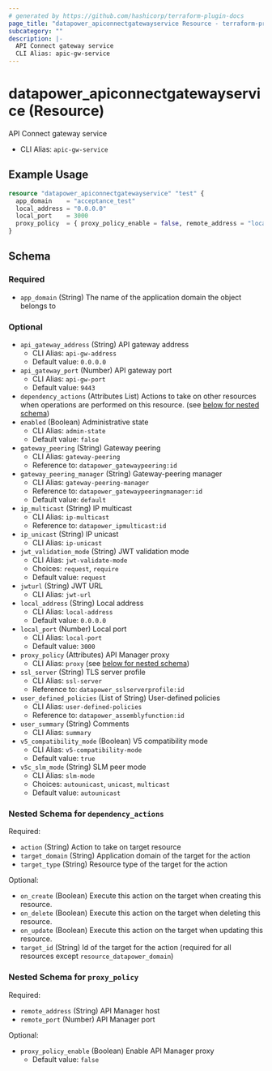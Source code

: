 ```yaml
---
# generated by https://github.com/hashicorp/terraform-plugin-docs
page_title: "datapower_apiconnectgatewayservice Resource - terraform-provider-datapower"
subcategory: ""
description: |-
  API Connect gateway service
  CLI Alias: apic-gw-service
---
```


# datapower_apiconnectgatewayservice (Resource)

API Connect gateway service
  - CLI Alias: `apic-gw-service`

## Example Usage

```terraform
resource "datapower_apiconnectgatewayservice" "test" {
  app_domain    = "acceptance_test"
  local_address = "0.0.0.0"
  local_port    = 3000
  proxy_policy  = { proxy_policy_enable = false, remote_address = "localhost", remote_port = 8080 }
}
```

<!-- schema generated by tfplugindocs -->
## Schema

### Required

- `app_domain` (String) The name of the application domain the object belongs to

### Optional

- `api_gateway_address` (String) API gateway address
  - CLI Alias: `api-gw-address`
  - Default value: `0.0.0.0`
- `api_gateway_port` (Number) API gateway port
  - CLI Alias: `api-gw-port`
  - Default value: `9443`
- `dependency_actions` (Attributes List) Actions to take on other resources when operations are performed on this resource. (see [below for nested schema](#nestedatt--dependency_actions))
- `enabled` (Boolean) Administrative state
  - CLI Alias: `admin-state`
  - Default value: `false`
- `gateway_peering` (String) Gateway peering
  - CLI Alias: `gateway-peering`
  - Reference to: `datapower_gatewaypeering:id`
- `gateway_peering_manager` (String) Gateway-peering manager
  - CLI Alias: `gateway-peering-manager`
  - Reference to: `datapower_gatewaypeeringmanager:id`
  - Default value: `default`
- `ip_multicast` (String) IP multicast
  - CLI Alias: `ip-multicast`
  - Reference to: `datapower_ipmulticast:id`
- `ip_unicast` (String) IP unicast
  - CLI Alias: `ip-unicast`
- `jwt_validation_mode` (String) JWT validation mode
  - CLI Alias: `jwt-validate-mode`
  - Choices: `request`, `require`
  - Default value: `request`
- `jwturl` (String) JWT URL
  - CLI Alias: `jwt-url`
- `local_address` (String) Local address
  - CLI Alias: `local-address`
  - Default value: `0.0.0.0`
- `local_port` (Number) Local port
  - CLI Alias: `local-port`
  - Default value: `3000`
- `proxy_policy` (Attributes) API Manager proxy
  - CLI Alias: `proxy` (see [below for nested schema](#nestedatt--proxy_policy))
- `ssl_server` (String) TLS server profile
  - CLI Alias: `ssl-server`
  - Reference to: `datapower_sslserverprofile:id`
- `user_defined_policies` (List of String) User-defined policies
  - CLI Alias: `user-defined-policies`
  - Reference to: `datapower_assemblyfunction:id`
- `user_summary` (String) Comments
  - CLI Alias: `summary`
- `v5_compatibility_mode` (Boolean) V5 compatibility mode
  - CLI Alias: `v5-compatibility-mode`
  - Default value: `true`
- `v5c_slm_mode` (String) SLM peer mode
  - CLI Alias: `slm-mode`
  - Choices: `autounicast`, `unicast`, `multicast`
  - Default value: `autounicast`

<a id="nestedatt--dependency_actions"></a>
### Nested Schema for `dependency_actions`

Required:

- `action` (String) Action to take on target resource
- `target_domain` (String) Application domain of the target for the action
- `target_type` (String) Resource type of the target for the action

Optional:

- `on_create` (Boolean) Execute this action on the target when creating this resource.
- `on_delete` (Boolean) Execute this action on the target when deleting this resource.
- `on_update` (Boolean) Execute this action on the target when updating this resource.
- `target_id` (String) Id of the target for the action (required for all resources except `resource_datapower_domain`)


<a id="nestedatt--proxy_policy"></a>
### Nested Schema for `proxy_policy`

Required:

- `remote_address` (String) API Manager host
- `remote_port` (Number) API Manager port

Optional:

- `proxy_policy_enable` (Boolean) Enable API Manager proxy
  - Default value: `false`
